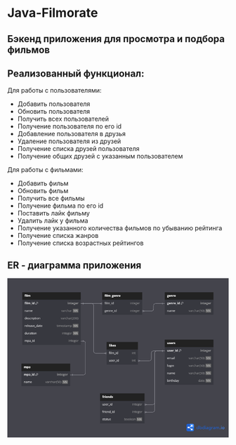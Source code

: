 # Java-Filmorate
## Бэкенд приложения для просмотра и подбора фильмов

## Реализованный функционал:
Для работы с пользователями:
* Добавить пользователя
* Обновить пользователя
* Получить всех пользователей
* Получение пользователя по его id
* Добавление пользователя в друзья
* Удаление пользователя из друзей
* Получение списка друзей пользователя
* Получение общих друзей с указанным пользователем

Для работы с фильмами:
* Добавить фильм
* Обновить фильм
* Получить все фильмы
* Получение фильма по его id
* Поставить лайк фильму
* Удалить лайк у фильма
* Получение указанного количества фильмов по убыванию рейтинга
* Получение списка жанров 
* Получение списка возрастных рейтингов

## ER - диаграмма приложения
![](src/main/resources/er.png)


